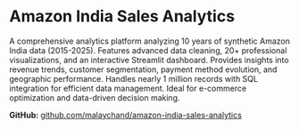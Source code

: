 # Amazon India Sales Analytics

A comprehensive analytics platform analyzing 10 years of synthetic Amazon India data (2015-2025). Features advanced data cleaning, 20+ professional visualizations, and an interactive Streamlit dashboard. Provides insights into revenue trends, customer segmentation, payment method evolution, and geographic performance. Handles nearly 1 million records with SQL integration for efficient data management. Ideal for e-commerce optimization and data-driven decision making.

**GitHub:** [github.com/malaychand/amazon-india-sales-analytics](https://github.com/malaychand/amazon-india-sales-analytics.git)